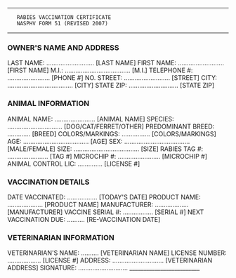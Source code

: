 -----------------------------------------------------
       RABIES VACCINATION CERTIFICATE
       NASPHV FORM 51 (REVISED 2007)
-----------------------------------------------------

### OWNER'S NAME AND ADDRESS
LAST NAME: ........................... [LAST NAME]
FIRST NAME: .......................... [FIRST NAME]
M.I.: ..................................... [M.I.]
TELEPHONE #: ........................ [PHONE #]
NO. STREET: .......................... [STREET]
CITY: ..................................... [CITY]
STATE ZIP: ............................ [STATE ZIP]

### ANIMAL INFORMATION
ANIMAL NAME: ....................... [ANIMAL NAME]
SPECIES: ............................... [DOG/CAT/FERRET/OTHER]
PREDOMINANT BREED: ............. [BREED]
COLORS/MARKINGS: ................ [COLORS/MARKINGS]
AGE: ..................................... [AGE]
SEX: ..................................... [MALE/FEMALE]
SIZE: ..................................... [SIZE]
RABIES TAG #: ....................... [TAG #]
MICROCHIP #: ........................ [MICROCHIP #]
ANIMAL CONTROL LIC: .............. [LICENSE #]

### VACCINATION DETAILS
DATE VACCINATED: ................. [TODAY'S DATE]
PRODUCT NAME: .................... [PRODUCT NAME]
MANUFACTURER: ................... [MANUFACTURER]
VACCINE SERIAL #: ................. [SERIAL #]
NEXT VACCINATION DUE: .......... [RE-VACCINATION DATE]

### VETERINARIAN INFORMATION
VETERINARIAN'S NAME: .......... [VETERINARIAN NAME]
LICENSE NUMBER: ................... [LICENSE #]
ADDRESS: ............................. [VETERINARIAN ADDRESS]
SIGNATURE: ............................ _________________________
```
